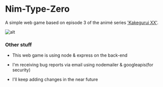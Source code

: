 # Nim-Type-Zero

A simple web game based on episode 3 of the animé series ['Kakegurui XX'](https://www.netflix.com/title/80175351).

![alt](https://storage.animetosho.org/sframes/00090be5_364450.png)

### Other stuff
- This web game is using node & express on the back-end

- I'm receiving bug reports via email using nodemailer & googleapis(for security)

- I'll keep adding changes in the near future